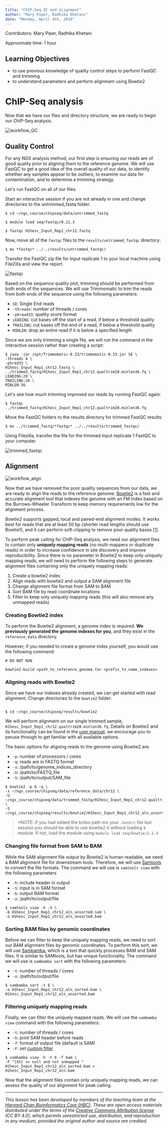 ```yaml
---
title: "ChIP-Seq QC and alignment"
author: "Mary Piper, Radhika Khetani"
date: "Monday, April 4th, 2016"
---
```


Contributors: Mary Piper, Radhika Khetani

Approximate time: 1 hour

## Learning Objectives

* to use previous knowledge of quality control steps to perform FastQC and trimming
* to understand parameters and perform alignment using Bowtie2

# ChIP-Seq analysis 

Now that we have our files and directory structure, we are ready to begin our ChIP-Seq analysis. 

![workflow_QC](../img/chipseq_workflow_QC_partial.png)

## Quality Control
For any NGS analysis method, our first step is ensuring our reads are of good quality prior to aligning them to the reference genome. We will use FastQC to get a good idea of the overall quality of our data, to identify whether any samples appear to be outliers, to examine our data for contamination, and to determine a trimming strategy.

Let's run FastQC on all of our files. 

Start an interactive session if you are not already in one and change directories to the untrimmed_fastq folder.

```
$ cd ~/ngs_course/chipseq/data/untrimmed_fastq 

$ module load seq/fastqc/0.11.3 

$ fastqc H1hesc_Input_Rep1_chr12.fastq 
```

Now, move all of the `fastqc` files to the `results/untrimmed_fastqc` directory:

`$ mv *fastqc* ../../results/untrimmed_fastqc/`

Transfer the FastQC zip file for Input replicate 1 to your local machine using FileZilla and view the report.

![fastqc](../img/fastqc_input_rep1.png)

Based on the sequence quality plot, trimming should be performed from both ends of the sequences. We will use Trimmomatic to trim the reads from both ends of the sequence using the following parameters:

* `SE`: Single End reads
* `-threads`: number of threads / cores
* `-phread33`: quality score format
* `LEADING`: cut bases off the start of a read, if below a threshold quality
* `TRAILING`: cut bases off the end of a read, if below a threshold quality
* `MINLEN`: drop an entire read if it is below a specified length

Since we are only trimming a single file, we will run the command in the interactive session rather than creating a script:

```
$ java -jar /opt/Trimmomatic-0.33/trimmomatic-0.33.jar SE \
-threads 4 \
-phred33 \
H1hesc_Input_Rep1_chr12.fastq \
../trimmed_fastq/H1hesc_Input_Rep1_chr12.qualtrim20.minlen36.fq \
LEADING:20 \
TRAILING:20 \
MINLEN:36
```

Let's see how much trimming improved our reads by running FastQC again:

`$ fastqc ../trimmed_fastq/H1hesc_Input_Rep1_chr12.qualtrim20.minlen36.fq`

Move the FastQC folders to the results directory for trimmed FastQC results:

`$ mv ../trimmed_fastq/*fastqc* ../../results/trimmed_fastqc/`

Using Filezilla, transfer the file for the trimmed Input replicate 1 FastQC to your computer.

![trimmed_fastqc](../img/chipseq_trimmed_fastqc.png)

## Alignment

![workflow_align](../img/chipseq_workflow_align_partial.png)

Now that we have removed the poor quality sequences from our data, we are ready to align the reads to the reference genome. [Bowtie2](http://bowtie-bio.sourceforge.net/bowtie2/manual.shtml) is a fast and accurate alignment tool that indexes the genome with an FM Index based on the Burrows-Wheeler Transform to keep memory requirements low for the alignment process. 

*Bowtie2* supports gapped, local and paired-end alignment modes. It works best for reads that are at least 50 bp (shorter read lengths should use Bowtie1), and it can perform soft-clipping to remove poor quality bases [[1](http://genomebiology.biomedcentral.com/articles/10.1186/gb-2009-10-3-r25)].

To perform peak calling for ChIP-Seq analysis, we need our alignment files to contain only **uniquely mapping reads** (no multi-mappers or duplicate reads) in order to increase confidence in site discovery and improve reproducibility. Since there is no parameter in Bowtie2 to keep only uniquely mapping reads, we will need to perform the following steps to generate alignment files containing only the uniquely mapping reads:

1. Create a bowtie2 index
2. Align reads with bowtie2 and output a SAM alignment file
3. Change alignment file format from SAM to BAM
4. Sort BAM file by read coordinate locations
5. Filter to keep only uniquely mapping reads (this will also remove any unmapped reads)

### Creating Bowtie2 index

To perform the Bowtie2 alignment, a genome index is required. **We previously generated the genome indexes for you**, and they exist in the `reference_data` directory.

However, if you needed to create a genome index yourself, you would use the following command:

```
# DO NOT RUN

bowtie2-build <path_to_reference_genome.fa> <prefix_to_name_indexes>

```

### Aligning reads with Bowtie2

Since we have our indexes already created, we can get started with read alignment. Change directories to the `bowtie2` folder:

```

$ cd ~/ngs_course/chipseq/results/bowtie2

```

We will perform alignment on our single trimmed sample, `H1hesc_Input_Rep1_chr12.qualtrim20.minlen36.fq`. Details on Bowtie2 and its functionality can be found in the [user manual](http://bowtie-bio.sourceforge.net/bowtie2/manual.shtml); we encourage you to peruse through to get familiar with all available options.

The basic options for aligning reads to the genome using Bowtie2 are:

* `-p`: number of processors / cores
* `-q`: reads are in FASTQ format
* `-x`: /path/to/genome_indices_directory
* `-U`: /path/to/FASTQ_file
* `-S`: /path/to/output/SAM_file

```
$ bowtie2 -p 6 -q \
-x ~/ngs_course/chipseq/data/reference_data/chr12 \
-U ~/ngs_course/chipseq/data/trimmed_fastq/H1hesc_Input_Rep1_chr12.qualtrim20.minlen36.fq \
-S ~/ngs_course/chipseq/results/bowtie2/H1hesc_Input_Rep1_chr12_aln_unsorted.sam

```
>*NOTE: If you had added the bcbio path ino your `.bashrc` file last session you should be able to use bowtie2 it without loading a module. If not, load the module using `module load seq/bowtie/2.2.4`
>

### Changing file format from SAM to BAM

While the SAM alignment file output by Bowtie2 is human readable, we need a BAM alignment file for downstream tools. Therefore, we will use [Samtools](http://samtools.github.io) to convert the file formats. The command we will use is `samtools view` with the following parameters

* `-h`: include header in output
* `-S`: input is in SAM format
* `-b`: output BAM format
* `-o`: /path/to/output/file

```
$ samtools view -h -S \
-b H1hesc_Input_Rep1_chr12_aln_unsorted.sam \
-o H1hesc_Input_Rep1_chr12_aln_unsorted.bam
```

### Sorting BAM files by genomic coordinates

Before we can filter to keep the uniquely mapping reads, we need to sort our BAM alignment files by genomic coordinates. To perform this sort, we will use [Sambamba](http://lomereiter.github.io/sambamba/index.html), which is a tool that quickly processes BAM and SAM files. It is similar to SAMtools, but has unique functionality.
The command we will use is `sambamba sort` with the following parameters:

* `-t`: number of threads / cores
* `-o`: /path/to/output/file

```
$ sambamba sort -t 6 \
-o H1hesc_Input_Rep1_chr12_aln_sorted.bam \
H1hesc_Input_Rep1_chr12_aln_unsorted.bam 
```

### Filtering uniquely mapping reads

Finally, we can filter the uniquely mapped reads. We will use the `sambamba view` command with the following parameters:

* `-t`: number of threads / cores
* `-h`: print SAM header before reads
* `-f`: format of output file (default is SAM)
* `-F`: set [custom filter](https://github.com/lomereiter/sambamba/wiki/%5Bsambamba-view%5D-Filter-expression-syntax)

```
$ sambamba view -h -t 6 -f bam \
-F "[XS] == null and not unmapped " H1hesc_Input_Rep1_chr12_aln_sorted.bam > H1hesc_Input_Rep1_chr12_aln.bam
```

Now that the alignment files contain only uniquely mapping reads, we can assess the quality of our alignment for peak calling.

***
*This lesson has been developed by members of the teaching team at the [Harvard Chan Bioinformatics Core (HBC)](http://bioinformatics.sph.harvard.edu/). These are open access materials distributed under the terms of the [Creative Commons Attribution license](https://creativecommons.org/licenses/by/4.0/) (CC BY 4.0), which permits unrestricted use, distribution, and reproduction in any medium, provided the original author and source are credited.*

